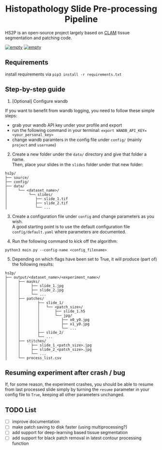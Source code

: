 <h1 align="center">Histopathology Slide Pre-processing Pipeline</h2>


HS2P is an open-source project largely based on [CLAM](https://github.com/mahmoodlab/CLAM) tissue segmentation and patching code. 

<p>
   <a href="https://github.com/psf/black"><img alt="empty" src=https://img.shields.io/badge/code%20style-black-000000.svg></a>
   <a href="https://github.com/PyCQA/pylint"><img alt="empty" src=https://img.shields.io/github/stars/clemsgrs/hs2p?style=social></a>
</p>

## Requirements

install requirements via `pip3 install -r requirements.txt`

## Step-by-step guide

1. [Optional] Configure wandb

If you want to benefit from wandb logging, you need to follow these simple steps:
 - grab your wandb API key under your profile and export
 - run the following command in your terminal: `export WANDB_API_KEY=<your_personal_key>`
 - change wandb paramters in the config file under `config/` (mainly `project` and `username`)

2. Create a new folder under the `data/` directory and give that folder a name.<br>
Then, place your slides in the `slides` folder under that new folder:

```
hs2p/ 
├── source/
├── config/
├── data/
│     └── <dataset_name>/
│          └── slides/
│             ├── slide_1.tif
│             ├── slide_2.tif
│             └── ...
```

3. Create a configuration file under `config` and change parameters as you wish.<br>
A good starting point is to use the default configuration file `config/default.yaml` where parameters are documented.

4. Run the following command to kick off the algorithm:

`python3 main.py --config-name <config_filename>`

5. Depending on which flags have been set to True, it will produce (part of) the following results:


```
hs2p/ 
├── output/<dataset_name>/<experiment_name>/
│     ├── masks/
│     │     ├── slide_1.jpg
│     │     ├── slide_2.jpg
│     │     └── ...
│     ├── patches/
│     │        ├── slide_1/
│     │        │   └── <patch_size>/
│     │        │       ├── slide_1.h5
│     │        │       └── jpg/
│     │        │          ├── x0_y0.jpg
│     │        │          ├── x1_y0.jpg
│     │        │          └── ...
│     │        ├── slide_2/
│     │        └── ...
│     ├── stitches/
│     │     ├── slide_1_<patch_size>.jpg
│     │     ├── slide_2_<patch_size>.jpg
│     │     └── ...
│     └── process_list.csv
```

## Resuming experiment after crash / bug

If, for some reason, the experiment crashes, you should be able to resume from last processed slide simply by turning the `resume` parameter in your config file to `True`, keeping all other parameters unchanged.

## TODO List

- [ ] improve documentation
- [ ] make patch saving to disk faster (using multiprocessing?)
- [ ] add support for deep-learning based tissue segmentation
- [ ] add support for black patch removal in latest contour processing function
